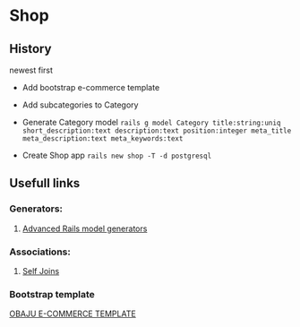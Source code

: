 # Shop

## History
newest first

* Add bootstrap e-commerce template

* Add subcategories to Category

* Generate Category model
`rails g model Category title:string:uniq short_description:text description:text position:integer meta_title meta_description:text meta_keywords:text`

* Create Shop app `rails new shop -T -d postgresql`

## Usefull links
### Generators:
1. [Advanced Rails model generators](http://railsguides.net/advanced-rails-model-generators/)

### Associations:
1. [Self Joins](http://guides.rubyonrails.org/association_basics.html#self-joins)

### Bootstrap template
[OBAJU E-COMMERCE TEMPLATE](http://bootstrapious.com/p/obaju-e-commerce-template)